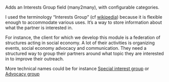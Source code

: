 Adds an Interests Group field (many2many), with configurable categories.

I used the terminology “Interests Group” (cf
[wikipedia](https://en.wikipedia.org/wiki/Interest_group_(disambiguation)))
because it is flexible enough to accommodate various uses. It’s a way to
store information about what the partner is interested in.

For instance, the client for which we develop this module is a
federation of structures acting in social economy. A lot of their
activities is organizing events, social economy advocacy and
communication. They need a structured way to group their partners around
what topic they are interested in to improve their outreach.

More technical names could be for instance [Special interest
group](https://en.wikipedia.org/wiki/Special_interest_group) or
[Advocacy group](https://en.wikipedia.org/wiki/Advocacy_group)
